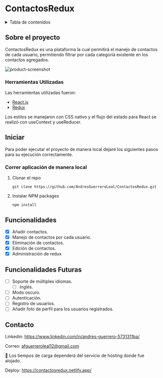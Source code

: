 # ContactosRedux

<details>
  <summary>Tabla de contenidos</summary>
  <ol>
    <li>
      <a href="#sobre-el-proyecto">Sobre el proyecto</a>
      <ul>
        <li><a href="#herramientas-utilizadas">Herramientas Utilizadas</a></li>
      </ul>
    </li>
    <li>
      <a href="#iniciar">Iniciar</a>
      <ul>
        <li><a href="#correr-aplicación-de-manera-local">Correr aplicación de manera local </a></li>
      </ul>
    </li>
    <li><a href="#funcionalidades">Funcionalidades</a></li>
    <li><a href="#funcionalidades-futuras">Funcionalidades Futuras</a></li>
    <li><a href="#contacto">Contacto</a></li>
  </ol>
</details>


## Sobre el proyecto

ContactosRedux es una plataforma la cual permitirá el manejo de contactos de cada usuario, permitiendo filtrar por cada categoría existente en los contactos agregados.

![product-screenshot](https://i.ibb.co/M5JW2VJ/contactos.png)

### Herramientas Utilizadas

Las herramientas utilizadas fueron:

* [React.js](https://reactjs.org/)
* [Redux](https://es.redux.js.org/)

Los estilos se manejaron con CSS nativo y el flujo del estado para React se realizó con useContext y useReducer.

## Iniciar

Para poder ejecutar el proyecto de manera local dejaré los siguientes pasos para su ejecución correctamente.

### Correr aplicación de manera local 

1. Clonar el repo
   ```
   git clone https://github.com/AndresGuerreroLeal/ContactosRedux.git
   ```
   
2. Instalar NPM packages
   ```
   npm install
   ```
   
## Funcionalidades

- [x] Añadir contactos.
- [x] Manejo de contactos por cada usuario.
- [x] Eliminación de contactos.  
- [x] Edición de contactos.
- [x] Administración de redux

## Funcionalidades Futuras

- [ ] Soporte de múltiples idiomas.
    - [ ] Inglés.
- [ ] Modo oscuro.
- [ ] Autenticación.
- [ ] Registro de usuarios.
- [ ] Añadir foto de perfil para los usuarios registrados.

## Contacto

Linkedin: https://www.linkedin.com/in/andres-guerrero-5731311ba/

Correo: afguerreroleal12@gmail.com

📌 Los tiempos de carga dependerá del servicio de hosting donde fue alojado. 

Deploy: https://contactosredux.netlify.app/

